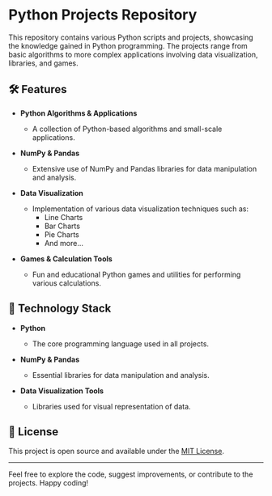 # Python Projects Repository

This repository contains various Python scripts and projects, showcasing the knowledge gained in Python programming. The projects range from basic algorithms to more complex applications involving data visualization, libraries, and games.

## 🛠️ Features

- **Python Algorithms & Applications**
  - A collection of Python-based algorithms and small-scale applications.
  
- **NumPy & Pandas**
  - Extensive use of NumPy and Pandas libraries for data manipulation and analysis.
  
- **Data Visualization**
  - Implementation of various data visualization techniques such as:
    - Line Charts
    - Bar Charts
    - Pie Charts
    - And more...

- **Games & Calculation Tools**
  - Fun and educational Python games and utilities for performing various calculations.

## 🚀 Technology Stack

- **Python**
  - The core programming language used in all projects.
  
- **NumPy & Pandas**
  - Essential libraries for data manipulation and analysis.
  
- **Data Visualization Tools**
  - Libraries used for visual representation of data.

## 📜 License

This project is open source and available under the [MIT License](LICENSE).

---

Feel free to explore the code, suggest improvements, or contribute to the projects. Happy coding!
